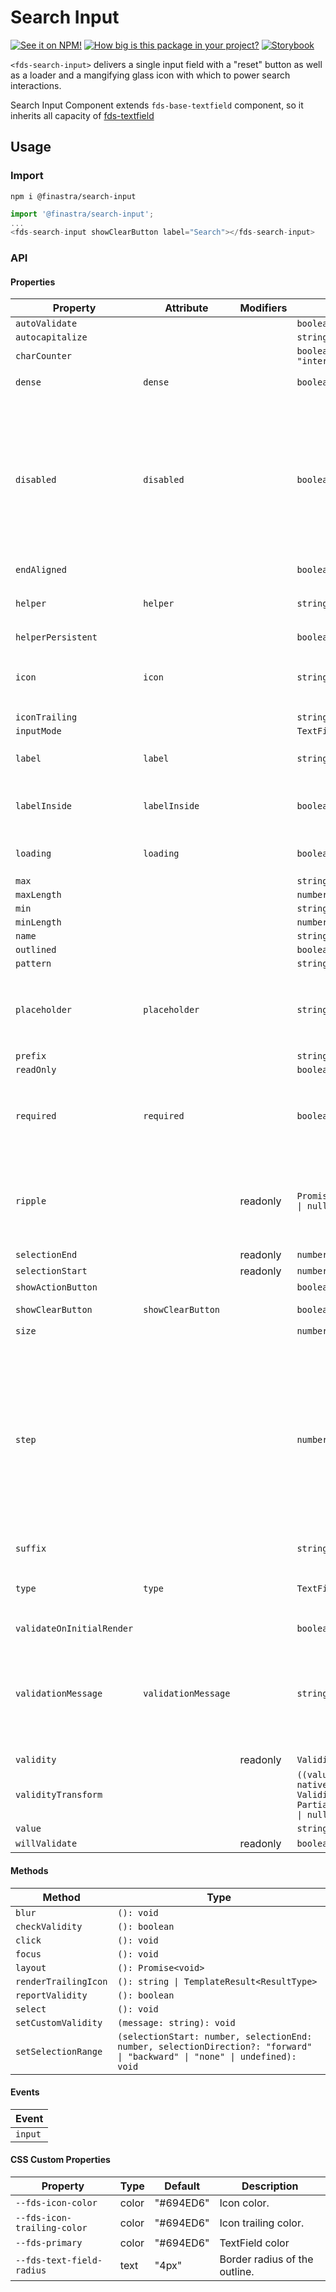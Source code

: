 # Search Input

[![See it on NPM!](https://img.shields.io/npm/v/@finastra/search-input?style=for-the-badge)](https://www.npmjs.com/package/@finastra/search-input)
[![How big is this package in your project?](https://img.shields.io/bundlephobia/minzip/@finastra/search-input?style=for-the-badge)](https://bundlephobia.com/result?p=@finastra/search-input)
[![Storybook](https://shields.io/badge/-Play%20with%20this%20web%20component-2a0481?logo=storybook&style=for-the-badge)](https://finastra.github.io/finastra-design-system/?path=/story/forms-search-input--default-story)

`<fds-search-input>` delivers a single input field with a "reset" button as well as a loader and a mangifying glass icon with which to power search interactions.

Search Input Component extends `fds-base-textfield` component, so it inherits all capacity of [fds-textfield](https://github.com/Finastra/finastra-design-system/blob/master/libs/web-components/textfield/README.md)

## Usage

### Import

```
npm i @finastra/search-input
```

```ts
import '@finastra/search-input';
...
<fds-search-input showClearButton label="Search"></fds-search-input>
```


### API
<!-- DOC -->
#### Properties

| Property                  | Attribute           | Modifiers | Type                                             | Default      | Description                                      |
|---------------------------|---------------------|-----------|--------------------------------------------------|--------------|--------------------------------------------------|
| `autoValidate`            |                     |           | `boolean`                                        |              |                                                  |
| `autocapitalize`          |                     |           | `string`                                         |              |                                                  |
| `charCounter`             |                     |           | `boolean \| "external" \| "internal"`            |              |                                                  |
| `dense`                   | `dense`             |           | `boolean`                                        | false        | Smaller text field size.                         |
| `disabled`                | `disabled`          |           | `boolean`                                        | false        | Disabled state for the component. When `disabled` is set to `true`, the<br />component will not be added to form submission. |
| `endAligned`              |                     |           | `boolean`                                        |              |                                                  |
| `helper`                  | `helper`            |           | `string`                                         | ""           | Helper text to display below the input.          |
| `helperPersistent`        |                     |           | `boolean`                                        |              |                                                  |
| `icon`                    | `icon`              |           | `string`                                         | "search"     | Leading icon to display in input. See `fds-icon`. |
| `iconTrailing`            |                     |           | `string`                                         |              |                                                  |
| `inputMode`               |                     |           | `TextFieldInputMode`                             |              |                                                  |
| `label`                   | `label`             |           | `string`                                         | ""           | Sets floating label value.                       |
| `labelInside`             | `labelInside`       |           | `boolean`                                        | false        | Is the label included in the text field.         |
| `loading`                 | `loading`           |           | `boolean`                                        | false        | Display searchInput loader.                      |
| `max`                     |                     |           | `string \| number`                               |              |                                                  |
| `maxLength`               |                     |           | `number`                                         |              |                                                  |
| `min`                     |                     |           | `string \| number`                               |              |                                                  |
| `minLength`               |                     |           | `number`                                         |              |                                                  |
| `name`                    |                     |           | `string`                                         |              |                                                  |
| `outlined`                |                     |           | `boolean`                                        |              |                                                  |
| `pattern`                 |                     |           | `string`                                         |              |                                                  |
| `placeholder`             | `placeholder`       |           | `string`                                         | "Search ..." | Sets placeholder value displayed when input is empty. |
| `prefix`                  |                     |           | `string`                                         |              |                                                  |
| `readOnly`                |                     |           | `boolean`                                        |              |                                                  |
| `required`                | `required`          |           | `boolean`                                        | false        | Displays error state if value is empty and input is blurred. |
| `ripple`                  |                     | readonly  | `Promise<RippleInterface \| null> \| undefined`  |              | Implement ripple getter for Ripple integration with mwc-formfield |
| `selectionEnd`            |                     | readonly  | `number \| null`                                 |              |                                                  |
| `selectionStart`          |                     | readonly  | `number \| null`                                 |              |                                                  |
| `showActionButton`        |                     |           | `boolean`                                        | false        |                                                  |
| `showClearButton`         | `showClearButton`   |           | `boolean`                                        | false        | Show clear button.                               |
| `size`                    |                     |           | `number \| null`                                 |              |                                                  |
| `step`                    |                     |           | `number \| "any" \| null`                        |              | step can be a number or the keyword "any".<br /><br />Use `String` typing to pass down the value as a string and let the native<br />input cast internally as needed. |
| `suffix`                  |                     |           | `string`                                         |              |                                                  |
| `type`                    | `type`              |           | `TextFieldType`                                  | ""           | A string specifying the type of control to render. |
| `validateOnInitialRender` |                     |           | `boolean`                                        |              |                                                  |
| `validationMessage`       | `validationMessage` |           | `string`                                         | ""           | Message to show in the error color when the textfield is invalid. (Helper text will not be visible) |
| `validity`                |                     | readonly  | `ValidityState`                                  |              |                                                  |
| `validityTransform`       |                     |           | `((value: string, nativeValidity: ValidityState) => Partial<ValidityState>) \| null` |              |                                                  |
| `value`                   |                     |           | `string`                                         |              |                                                  |
| `willValidate`            |                     | readonly  | `boolean`                                        |              |                                                  |

#### Methods

| Method               | Type                                             |
|----------------------|--------------------------------------------------|
| `blur`               | `(): void`                                       |
| `checkValidity`      | `(): boolean`                                    |
| `click`              | `(): void`                                       |
| `focus`              | `(): void`                                       |
| `layout`             | `(): Promise<void>`                              |
| `renderTrailingIcon` | `(): string \| TemplateResult<ResultType>`       |
| `reportValidity`     | `(): boolean`                                    |
| `select`             | `(): void`                                       |
| `setCustomValidity`  | `(message: string): void`                        |
| `setSelectionRange`  | `(selectionStart: number, selectionEnd: number, selectionDirection?: "forward" \| "backward" \| "none" \| undefined): void` |

#### Events

| Event   |
|---------|
| `input` |

#### CSS Custom Properties

| Property                    | Type  | Default   | Description                   |
|-----------------------------|-------|-----------|-------------------------------|
| `--fds-icon-color`          | color | "#694ED6" | Icon color.                   |
| `--fds-icon-trailing-color` | color | "#694ED6" | Icon trailing color.          |
| `--fds-primary`             | color | "#694ED6" | TextField color               |
| `--fds-text-field-radius`   | text  | "4px"     | Border radius of the outline. |
<!-- /DOC -->